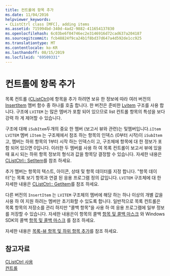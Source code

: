 ```yaml
---
title: 컨트롤에 항목 추가
ms.date: 11/04/2016
helpviewer_keywords:
- CListCtrl class [MFC], adding items
ms.assetid: 715994bd-340d-4ad2-9882-411654137830
ms.openlocfilehash: 6c03be6f04746ec2e3146916d72cad637a204187
ms.sourcegitcommit: fcb48824f9ca24b1f8bd37d647a4d592de1cc925
ms.translationtype: MT
ms.contentlocale: ko-KR
ms.lasthandoff: 08/15/2019
ms.locfileid: "69509331"
---
```

# <a name="adding-items-to-the-control"></a>컨트롤에 항목 추가

목록 컨트롤 ([CListCtrl](../mfc/reference/clistctrl-class.md))에 항목을 추가 하려면 보유 한 정보에 따라 여러 버전의 [InsertItem](../mfc/reference/clistctrl-class.md#insertitem) 멤버 함수 중 하나를 호출 합니다. 한 버전은 준비한 [Lvitem](/windows/win32/api/commctrl/ns-commctrl-lvitemw) 구조를 사용 합니다. 구조에 `LVITEM` 는 많은 멤버가 포함 되어 있으므로 list 컨트롤 항목의 특성을 보다 강력 하 게 제어할 수 있습니다.

구조에 대해 `iSubItem`두개의 중요 한 멤버 (보고서 뷰와 관련)는 및멤버입니다.`iItem` `LVITEM` 멤버 `iItem` 는 구조체에서 참조 하는 항목의 인덱스 (0부터 시작)이 `iSubItem` 고, 멤버는 하위 항목의 1부터 시작 하는 인덱스이 고, 구조체에 항목에 대 한 정보가 포함 되어 있으면 0입니다. 이러한 두 멤버를 사용 하 여 목록 컨트롤이 보고서 뷰에 있을 때 표시 되는 하위 항목 정보의 형식과 값을 항목당 결정할 수 있습니다. 자세한 내용은 [CListCtrl:: SetItem](../mfc/reference/clistctrl-class.md#setitem)를 참조 하세요.

추가 멤버는 항목의 텍스트, 아이콘, 상태 및 항목 데이터를 지정 합니다. "항목 데이터"는 목록 보기 항목과 연결 된 응용 프로그램 정의 값입니다. `LVITEM` 구조체에 대 한 자세한 내용은 [CListCtrl:: GetItem](../mfc/reference/clistctrl-class.md#getitem)를 참조 하세요.

다른 버전의 `InsertItem` 는 `LVITEM` 구조체의 멤버에 해당 하는 하나 이상의 개별 값을 사용 하 여 지원 하려는 멤버만 초기화할 수 있도록 합니다. 일반적으로 목록 컨트롤은 목록 항목의 저장소를 관리 하지만 "콜백 항목"을 사용 하 여 응용 프로그램에 일부 정보를 저장할 수 있습니다. 자세한 내용은이 항목의 콜백 [항목 및 콜백 마스크](../mfc/callback-items-and-the-callback-mask.md) 와 Windows SDK의 콜백 [항목 및 콜백 마스크](/windows/win32/Controls/using-list-view-controls) 를 참조 하세요.

자세한 내용은 [목록-뷰 항목 및 하위 항목 추가](/windows/win32/Controls/using-list-view-controls)를 참조 하세요.

## <a name="see-also"></a>참고자료

[CListCtrl 사용](../mfc/using-clistctrl.md)<br/>
[컨트롤](../mfc/controls-mfc.md)
